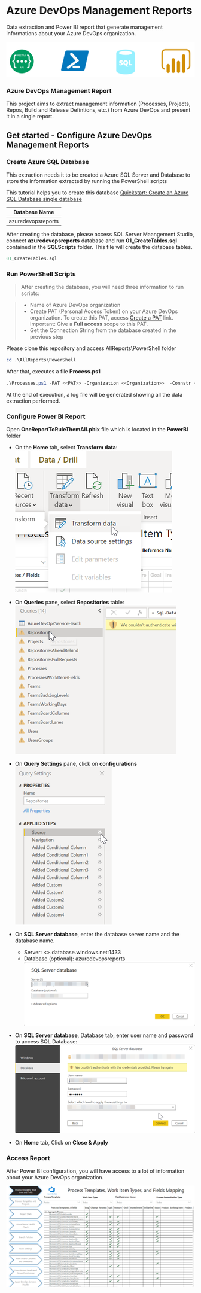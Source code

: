 # Azure DevOps Management Reports
Data extraction and Power BI report that generate management informations about your Azure DevOps organization.

![architecture](./images/Architecture.png)

### Azure DevOps Management Report
This project aims to extract management information (Processes, Projects, Repos, Build and Release Defintions, etc.) from Azure DevOps and present it in a single report.

## Get started - Configure Azure DevOps Management Reports

### Create Azure SQL Database
This extraction needs it to be created a Azure SQL Server and Database to store the information extracted by running the PowerShell scripts

This tutorial helps you to create this database
[Quickstart: Create an Azure SQL Database single database](https://docs.microsoft.com/en-us/azure/azure-sql/database/single-database-create-quickstart?tabs=azure-portal)

|Database Name|
|---|
|azuredevopsreports|

After creating the database, please access SQL Server Maangement Studio, connect **azuredevopsreports** database and run **01_CreateTables.sql** contained in the **SQLScripts** folder. This file will create the database tables.

```sql
01_CreateTables.sql
```

### Run PowerShell Scripts
>After creating the database, you will need three information to run scripts:

>- Name of Azure DevOps organization
>- Create PAT (Personal Access Token) on your Azure DevOps organization. To create this PAT, access [Create a PAT](https://docs.microsoft.com/en-us/azure/devops/organizations/accounts/use-personal-access-tokens-to-authenticate?view=azure-devops&tabs=Windows#create-a-pat) link. Important: Give a **Full access** scope to this PAT.
>- Get the Connection String from the database created in the previous step

Please clone this repository and access AllReports\PowerShell folder

```PowerShell
cd .\AllReports\PowerShell
```

After that, executes a file **Process.ps1**
```powershell
.\Processes.ps1 -PAT <<PAT>> -Organization <<Organization>>  -Connstr <<Connection string from database>>
```

At the end of execution, a log file will be generated showing all the data extraction performed.

### Configure Power BI Report
Open **OneReportToRuleThemAll.pbix** file which is located in the **PowerBI** folder

- On the **Home** tab, select **Transform data**:
  ![transformdata](./images/transformdata.png)

- On **Queries** pane, select **Repositories** table:
  ![queries](./images/Queries.png)

- On **Query Settings** pane, click on **configurations**
  ![querysettings](./images/Query_Settings.png)

- On **SQL Server database**, enter the database server name and the database name.
  - Server: <<mysqlserver>>.database.windows.net:1433
  - Database (optional): azuredevopsreports
  ![server_and_database](./images/server_and_database.png)

- On **SQL Server database**, Database tab, enter user name and password to access SQL Database:
  ![user_and_password](./images/user_and_password.png)

- On **Home** tab, Click on **Close & Apply**

### Access Report
After Power BI configuration, you will have access to a lot of information about your Azure DevOps organization.

![AzureDevOpsReport](./images/AzureDevOpsReport.png)

